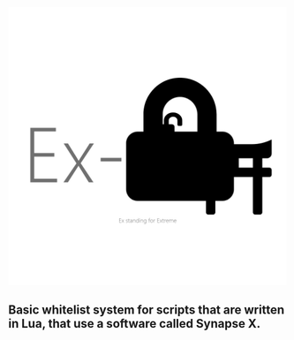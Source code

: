 ![alt text](https://github.com/ExosphericDev/ExAuth/blob/main/ExAuth-logo.png?raw=true)

## Basic whitelist system for scripts that are written in Lua, that use a software called Synapse X.
